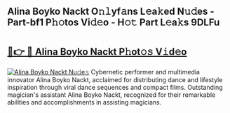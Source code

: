 ## Alina Boyko Nackt O𝚗𝚕yf𝚊ns L𝚎a𝚔ed N𝚞𝚍es - Part-bf1 P𝚑𝚘tos Vi𝚍𝚎o - H𝚘𝚝 Part L𝚎a𝚔s 9DLFu

# <h2><a href="http://kf2vdy0.oniu.top/?m=Alina+Boyko+Nackt">🔗👉 🔴 Alina Boyko Nackt P𝚑ot𝚘𝚜 V𝚒d𝚎o</a></h2>

[![Alina Boyko Nackt Nu𝚍e𝚜](https://i.imgur.com/0qMVB7G.gif)](http://kf2vdy0.oniu.top/?m=Alina+Boyko+Nackt)
Cybernetic performer and multimedia innovator Alina Boyko Nackt, acclaimed for distributing dance and lifestyle inspiration through viral dance sequences and compact films. Outstanding magician's assistant Alina Boyko Nackt, recognized for their remarkable abilities and accomplishments in assisting magicians.  
